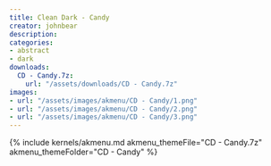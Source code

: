 ```yaml
---
title: Clean Dark - Candy
creator: johnbear
description: 
categories:
- abstract
- dark
downloads:
  CD - Candy.7z:
    url: "/assets/downloads/CD - Candy.7z"
images:
- url: "/assets/images/akmenu/CD - Candy/1.png"
- url: "/assets/images/akmenu/CD - Candy/2.png"
- url: "/assets/images/akmenu/CD - Candy/3.png"
---
```


{% include kernels/akmenu.md akmenu_themeFile="CD - Candy.7z" akmenu_themeFolder="CD - Candy" %}
